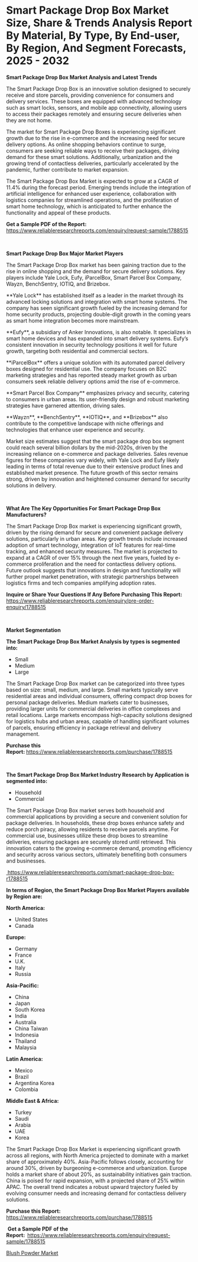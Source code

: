 <p><h1>Smart Package Drop Box Market Size, Share & Trends Analysis Report By Material, By Type, By End-user, By Region, And Segment Forecasts, 2025 - 2032</h1></p><p><strong>Smart Package Drop Box Market Analysis and Latest Trends</strong></p>
<p><p>The Smart Package Drop Box is an innovative solution designed to securely receive and store parcels, providing convenience for consumers and delivery services. These boxes are equipped with advanced technology such as smart locks, sensors, and mobile app connectivity, allowing users to access their packages remotely and ensuring secure deliveries when they are not home. </p><p>The market for Smart Package Drop Boxes is experiencing significant growth due to the rise in e-commerce and the increasing need for secure delivery options. As online shopping behaviors continue to surge, consumers are seeking reliable ways to receive their packages, driving demand for these smart solutions. Additionally, urbanization and the growing trend of contactless deliveries, particularly accelerated by the pandemic, further contribute to market expansion.</p><p>The Smart Package Drop Box Market is expected to grow at a CAGR of 11.4% during the forecast period. Emerging trends include the integration of artificial intelligence for enhanced user experience, collaboration with logistics companies for streamlined operations, and the proliferation of smart home technology, which is anticipated to further enhance the functionality and appeal of these products.</p></p>
<p><strong>Get a Sample PDF of the Report:&nbsp;</strong> <a href="https://www.reliableresearchreports.com/enquiry/request-sample/1788515?utm_campaign=3027&utm_medium=2&utm_source=Github&utm_content=ia&utm_term=04042025&utm_id=smart-package-drop-box">https://www.reliableresearchreports.com/enquiry/request-sample/1788515</a></p>
<p>&nbsp;</p>
<p><strong>Smart Package Drop Box Major Market Players</strong></p>
<p><p>The Smart Package Drop Box market has been gaining traction due to the rise in online shopping and the demand for secure delivery solutions. Key players include Yale Lock, Eufy, iParcelBox, Smart Parcel Box Company, Wayzn, BenchSentry, IOTIQ, and Brizebox. </p><p>**Yale Lock** has established itself as a leader in the market through its advanced locking solutions and integration with smart home systems. The company has seen significant growth fueled by the increasing demand for home security products, projecting double-digit growth in the coming years as smart home integration becomes more mainstream.</p><p>**Eufy**, a subsidiary of Anker Innovations, is also notable. It specializes in smart home devices and has expanded into smart delivery systems. Eufy’s consistent innovation in security technology positions it well for future growth, targeting both residential and commercial sectors.</p><p>**iParcelBox** offers a unique solution with its automated parcel delivery boxes designed for residential use. The company focuses on B2C marketing strategies and has reported steady market growth as urban consumers seek reliable delivery options amid the rise of e-commerce. </p><p>**Smart Parcel Box Company** emphasizes privacy and security, catering to consumers in urban areas. Its user-friendly design and robust marketing strategies have garnered attention, driving sales.</p><p>**Wayzn**, **BenchSentry**, **IOTIQ**, and **Brizebox** also contribute to the competitive landscape with niche offerings and technologies that enhance user experience and security.</p><p>Market size estimates suggest that the smart package drop box segment could reach several billion dollars by the mid-2020s, driven by the increasing reliance on e-commerce and package deliveries. Sales revenue figures for these companies vary widely, with Yale Lock and Eufy likely leading in terms of total revenue due to their extensive product lines and established market presence. The future growth of this sector remains strong, driven by innovation and heightened consumer demand for security solutions in delivery.</p></p>
<p>&nbsp;</p>
<p><strong>What Are The Key Opportunities For Smart Package Drop Box Manufacturers?</strong></p>
<p><p>The Smart Package Drop Box market is experiencing significant growth, driven by the rising demand for secure and convenient package delivery solutions, particularly in urban areas. Key growth trends include increased adoption of smart technology, integration of IoT features for real-time tracking, and enhanced security measures. The market is projected to expand at a CAGR of over 15% through the next five years, fueled by e-commerce proliferation and the need for contactless delivery options. Future outlook suggests that innovations in design and functionality will further propel market penetration, with strategic partnerships between logistics firms and tech companies amplifying adoption rates.</p></p>
<p><strong>Inquire or Share Your Questions If Any Before Purchasing This Report:</strong> <a href="https://www.reliableresearchreports.com/enquiry/pre-order-enquiry/1788515?utm_campaign=3027&utm_medium=2&utm_source=Github&utm_content=ia&utm_term=04042025&utm_id=smart-package-drop-box">https://www.reliableresearchreports.com/enquiry/pre-order-enquiry/1788515</a></p>
<p>&nbsp;</p>
<p><strong>Market Segmentation</strong></p>
<p><strong>The Smart Package Drop Box Market Analysis by types is segmented into:</strong></p>
<p><ul><li>Small</li><li>Medium</li><li>Large</li></ul></p>
<p><p>The Smart Package Drop Box market can be categorized into three types based on size: small, medium, and large. Small markets typically serve residential areas and individual consumers, offering compact drop boxes for personal package deliveries. Medium markets cater to businesses, providing larger units for commercial deliveries in office complexes and retail locations. Large markets encompass high-capacity solutions designed for logistics hubs and urban areas, capable of handling significant volumes of parcels, ensuring efficiency in package retrieval and delivery management.</p></p>
<p><strong>Purchase this Report:&nbsp;</strong><a href="https://www.reliableresearchreports.com/purchase/1788515?utm_campaign=3027&utm_medium=2&utm_source=Github&utm_content=ia&utm_term=04042025&utm_id=smart-package-drop-box">https://www.reliableresearchreports.com/purchase/1788515</a></p>
<p>&nbsp;</p>
<p><strong>The Smart Package Drop Box Market Industry Research by Application is segmented into:</strong></p>
<p><ul><li>Household</li><li>Commercial</li></ul></p>
<p><p>The Smart Package Drop Box market serves both household and commercial applications by providing a secure and convenient solution for package deliveries. In households, these drop boxes enhance safety and reduce porch piracy, allowing residents to receive parcels anytime. For commercial use, businesses utilize these drop boxes to streamline deliveries, ensuring packages are securely stored until retrieved. This innovation caters to the growing e-commerce demand, promoting efficiency and security across various sectors, ultimately benefiting both consumers and businesses.</p></p>
<p><a href="https://www.reliableresearchreports.com/smart-package-drop-box-r1788515?utm_campaign=3027&utm_medium=2&utm_source=Github&utm_content=ia&utm_term=04042025&utm_id=smart-package-drop-box">&nbsp;https://www.reliableresearchreports.com/smart-package-drop-box-r1788515</a></p>
<p><strong>In terms of Region, the Smart Package Drop Box Market Players available by Region are:</strong></p>
<p>
    <p> <strong> North America: </strong>
        <ul>
            <li>United States</li>
            <li>Canada</li>
        </ul>
        </p> 
    <p> <strong> Europe: </strong>
        <ul>
            <li>Germany</li>
            <li>France</li>
            <li>U.K.</li>
            <li>Italy</li>
            <li>Russia</li>
        </ul>
        </p> 
    <p> <strong> Asia-Pacific: </strong>
        <ul>
            <li>China</li>
            <li>Japan</li>
            <li>South Korea</li>
            <li>India</li>
            <li>Australia</li>
            <li>China Taiwan</li>
            <li>Indonesia</li>
            <li>Thailand</li>
            <li>Malaysia</li>
        </ul>
        </p> 
    <p> <strong> Latin America: </strong>
        <ul>
            <li>Mexico</li>
            <li>Brazil</li>
            <li>Argentina Korea</li>
            <li>Colombia</li>
        </ul>
        </p> 
    <p> <strong> Middle East & Africa: </strong>
        <ul>
            <li>Turkey</li>
            <li>Saudi</li>
            <li>Arabia</li>
            <li>UAE</li>
            <li>Korea</li>
        </ul>
    </p>
    </p>
<p><p>The Smart Package Drop Box Market is experiencing significant growth across all regions, with North America projected to dominate with a market share of approximately 40%. Asia-Pacific follows closely, accounting for around 30%, driven by burgeoning e-commerce and urbanization. Europe holds a market share of about 20%, as sustainability initiatives gain traction. China is poised for rapid expansion, with a projected share of 25% within APAC. The overall trend indicates a robust upward trajectory fueled by evolving consumer needs and increasing demand for contactless delivery solutions.</p></p>
<p><strong>Purchase this Report: </strong><a href="https://www.reliableresearchreports.com/purchase/1788515?utm_campaign=3027&utm_medium=2&utm_source=Github&utm_content=ia&utm_term=04042025&utm_id=smart-package-drop-box">https://www.reliableresearchreports.com/purchase/1788515</a></p>
<p>&nbsp;<strong>Get a Sample PDF of the Report:&nbsp;&nbsp;</strong><a href="https://www.reliableresearchreports.com/enquiry/request-sample/1788515?utm_campaign=3027&utm_medium=2&utm_source=Github&utm_content=ia&utm_term=04042025&utm_id=smart-package-drop-box">https://www.reliableresearchreports.com/enquiry/request-sample/1788515</a></p>
<p><strong></strong></p>
<p><p><a href="https://github.com/djibenesha/Market-Research-Report-List-1/blob/main/blush-powder-market.md?utm_campaign=3027&utm_medium=2&utm_source=Github&utm_content=ia&utm_term=04042025&utm_id=smart-package-drop-box">Blush Powder Market</a></p></p>